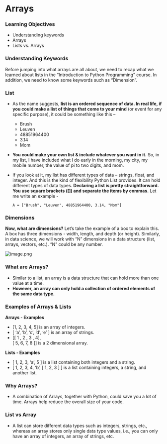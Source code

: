 # Arrays

### Learning Objectives

* Understanding keywords
* Arrays
* Lists vs. Arrays

### Understanding Keywords

Before jumping into what arrays are all about, we need to recap what we learned about lists in the “Introduction to Python Programming” course. In addition, we need to know some keywords such as “Dimension”.

### List

* As the name suggests, **list is an ordered sequence of data. In real life, if you could make a list of things that come to your mind** (or event for any specific purpose), it could be something like this –
  * Brush
  * Leuven
  * 48851964400
  * 3.14
  * Mom
* **You could make your own list & include whatever you want in it.** So, in my list, I have included what I do early in the morning, my city, my mobile number, the value of pi to two digits, and mom.
*   If you look at it, my list has different types of data – strings, float, and integer. And this is the kind of flexibility Python List provides. It can hold different types of data types. **Declaring a list is pretty straightforward. You use square brackets (\[]) and separate the items by commas.** Let me write an example - 

    `A = ["Brush", "Leuven", 48851964400, 3.14, "Mom"]`

### Dimensions

**Now, what are dimensions?** Let’s take the example of a box to explain this. A box has three dimensions - width, length, and depth (or height). Similarly, in data science, we will work with “N” dimensions in a data structure (list, arrays, vectors, etc.). “N” could be any number.

![image.png](https://dphi-live.s3.amazonaws.com/media_uploads/image_830f0e57f72e4069934a6c31dbbefdc4.png)

### What are Arrays?

* Similar to a list, an array is a data structure that can hold more than one value at a time.
* **However, an array can only hold a collection of ordered elements of the same data type.**

### Examples of Arrays & Lists

**Arrays - Examples**

* \[1, 2, 3, 4, 5] is an array of integers.
* \[ ‘a’, ‘b’, ‘c’, ‘d’, ‘e’ ] is an array of strings.
* \[\[ 1 , 2 , 3 , 4],\
     \[ 5, 6, 7, 8 ]] is a 2 dimensional array.

**Lists - Examples**

* \[ 1, 2, 3, ‘a’, 5 ] is a list containing both integers and a string.
* \[ 1, 2, 3, 4, ‘b’, \[ 1, 2, 3 ] ] is a list containing integers, a string, and another list.

### Why Arrays?

* A combination of Arrays, together with Python, could save you a lot of time. Arrays help reduce the overall size of your code.

### List vs Array

* A list can store different data types such as integers, strings, etc., whereas an array stores only single data type values, i.e., you can only have an array of integers, an array of strings, etc.
